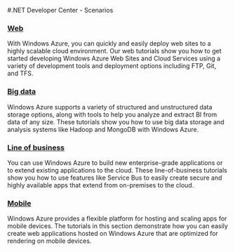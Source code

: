 <properties linkid="dev-net-scenarios" urlDisplayName="Scenarios" pageTitle="Windows Azure .NET scenarios" Title="Windows Azure .NET scenarios" metaKeywords=".NET scenarios, .NET scenarios Windows Azure, .NET Azure" Description="Find topics about common .NET scenarios in Windows Azure." metaCanonical="" disqusComments="0" umbracoNaviHide="0" />


#.NET Developer Center - Scenarios
<h3><a href="/en-us/develop/net/scenarios/web-development/">Web</a></h3>
<p>With Windows Azure, you can quickly and easily deploy web sites to a highly scalable cloud environment.  Our web tutorials show you how to get started developing Windows Azure Web Sites and Cloud Services using a variety of development tools and deployment options including FTP, Git, and TFS.</p>

<h3><a href="/en-us/develop/net/scenarios/big-data/">Big data</a></h3>
<p>Windows Azure supports a variety of structured and unstructured data storage options, along with tools to help you analyze and extract BI from data of any size. These tutorials show you how to use big data storage and analysis systems like Hadoop and MongoDB with Windows Azure.</p>

<h3><a href="/en-us/develop/net/scenarios/line-of-business/">Line of business</a></h3>
<p>You can use Windows Azure to build new enterprise-grade applications or to extend existing applications to the cloud. These line-of-business tutorials show you how to use features like Service Bus to easily create secure and highly available apps that extend from on-premises to the cloud.</p>

<h3><a href="/en-us/develop/net/scenarios/mobile/">Mobile</a></h3>
<p>Windows Azure provides a flexible platform for hosting and scaling apps for mobile devices. The tutorials in this section demonstrate how you can easily create web applications hosted on Windows Azure that are optimized for rendering on mobile devices.</p>
